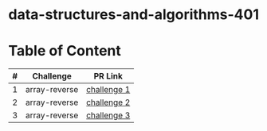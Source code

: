 # data-structures-and-algorithms-401

# Table of Content 

|#|Challenge|PR Link|
|----|-----|-------|
|1|array-reverse|[challenge 1](./array_reverse/README.md)|
|2|array-reverse|[challenge 2](./array_shift/README.md)|
|3|array-reverse|[challenge 3](./array_binary_search/README.md)|
